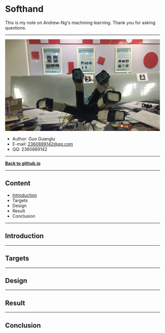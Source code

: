 # Softhand
This is my note on Andrew-Ng's machining learning. Thank you for asking questions.

***
![](/fig/log.png) 
- Author: Guo Guanglu  
- E-mail: 2360889142@qq.com
- QQ: 2360889142  

***
[**Back to github.io**][github.io]

***
## Content  
* [Introduction](#introduction)  
* Targets  
* Design  
* Result  
* Conclusion  

***  
Introduction  
---  

***
Targets  
---  

***  
Design  
---  

***  
Result  
---  

***  
Conclusion  
---  









[github.io]:https://guoguanglu.github.io "guoguanglu github.io"
